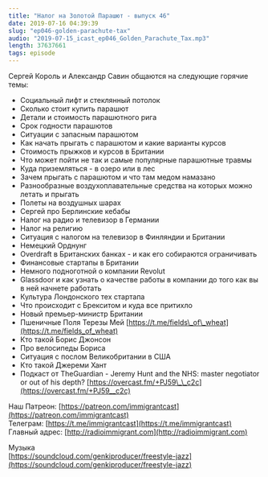 ```yaml
---
title: "Налог на Золотой Парашют - выпуск 46"
date: 2019-07-16 04:39:39
slug: "ep046-golden-parachute-tax"
audio: "2019-07-15_icast_ep046_Golden_Parachute_Tax.mp3"
length: 37637661
tags: episode
---
```

Сергей Король и Александр Савин общаются на следующие горячие темы:  
  
* Социальный лифт и стеклянный потолок  
* Сколько стоит купить парашют  
* Детали и стоимость парашютного рига  
* Срок годности парашютов  
* Ситуации с запасным парашютом  
* Как начать прыгать с парашютом и какие варианты курсов  
* Стоимость прыжков и курсов в Британии  
* Что может пойти не так и самые популярные парашютные травмы  
* Куда приземляться - в озеро или в лес  
* Зачем прыгать с парашютом и что там медом намазано  
* Разнообразные воздухоплавательные средства на которых можно летать и прыгать  
* Полеты на воздушных шарах  
* Сергей про Берлинские кебабы  
* Налог на радио и телевизор в Германии  
* Налог на религию  
* Ситуация с налогом на телевизор в Финляндии и Британии  
* Немецкий Орднунг  
* Overdraft в Британских банках - и как его собираются ограничивать  
* Финансовые стартапы в Британии  
* Немного подноготной о компании Revolut  
* Glassdoor и как узнать о качестве работы в компании до того как вы в ней начнете работать  
* Культура Лондонского тех стартапа  
* Что происходит с Брекситом и куда все притихло  
* Новый премьер-министр Британии  
* Пшеничные Поля Терезы Мей [https://t.me/fields\_of\_wheat](https://t.me/fields_of_wheat)  
* Кто такой Борис Джонсон  
* Про велосипеды Бориса  
* Ситуация с послом Великобритании в США  
* Кто такой Джереми Хант  
* Подкаст от TheGuardian - Jeremy Hunt and the NHS: master negotiator or out of his depth? [https://overcast.fm/+PJ59\_\_c2c](https://overcast.fm/+PJ59__c2c)  
  
Наш Патреон: [https://patreon.com/immigrantcast](https://patreon.com/immigrantcast)  
Телеграм: [https://t.me/immigrantcast](https://t.me/immigrantcast)  
Главный адрес: [http://radioimmigrant.com](http://radioimmigrant.com)  
  
Музыка  
[https://soundcloud.com/genkiproducer/freestyle-jazz](https://soundcloud.com/genkiproducer/freestyle-jazz)
